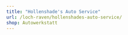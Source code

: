 ```yaml
---
title: "Hollenshade's Auto Service"
url: /loch-raven/hollenshades-auto-service/
shop: Autowerkstatt
---
```


